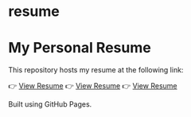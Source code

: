 # resume

# My Personal Resume

This repository hosts my resume at the following link:

👉 [View Resume](https://3stherA.github.io/resume.pdf)
👉 [View Resume](https://3stherA.resume.io/resume.pdf)
👉 [View Resume](https://3stherA.resume/resume.pdf)

Built using GitHub Pages.
